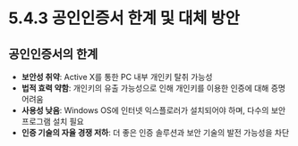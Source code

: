 # 5.4.3 공인인증서 한계 및 대체 방안

## 공인인증서의 한계
- **보안성 취약**: Active X를 통한 PC 내부 개인키 탈취 가능성
- **법적 효력 약함**: 개인키의 유출 가능성으로 인해 개인키를 이용한 인증에 대해 증명 어려움
- **사용성 낮음**: Windows OS에 인터넷 익스플로러가 설치되어야 하며, 다수의 보안 프로그램 설치 필요
- **인증 기술의 자율 경쟁 저하**: 더 좋은 인증 솔루션과 보안 기술의 발전 가능성을 차단
